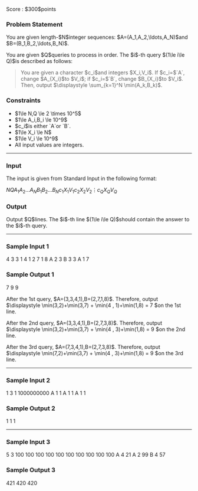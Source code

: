
<div>

<span>

<span>

<p>
Score : $300$points
</p>

<div>

<section>

### **Problem Statement**

<p>
You are given length-$N$integer sequences: $A=(A_1,A_2,\ldots,A_N)$and $B=(B_1,B_2,\ldots,B_N)$.
</p>

<p>
You are given $Q$queries to process in order. The $i$-th query $(1\le i\le Q)$is described as follows:
</p>

<blockquote>

<p>
You are given a character $c_i$and integers $X_i,V_i$. If $c_i=$`A`, change $A_{X_i}$to $V_i$; if $c_i=$`B`, change $B_{X_i}$to $V_i$. Then, output $\displaystyle \sum_{k=1}^N \min(A_k,B_k)$.
</p>

</blockquote>

</section>

</div>

<div>

<section>

### **Constraints**

<ul>

<li>
$1\le N,Q \le 2 \times 10^5$
</li>

<li>
$1\le A_i,B_i \le 10^9$
</li>

<li>
$c_i$is either `A`or `B`.
</li>

<li>
$1\le X_i \le N$
</li>

<li>
$1\le V_i \le 10^9$
</li>

<li>
All input values are integers.
</li>

</ul>

</section>

</div>

---

<div>

<div>

<section>

### **Input**

<p>
The input is given from Standard Input in the following format:
</p>

<div>

$N$$Q$$A_1$$A_2$$\ldots$$A_N$$B_1$$B_2$$\ldots$$B_N$$c_1$$X_1$$V_1$$c_2$$X_2$$V_2$$\vdots$$c_Q$$X_Q$$V_Q$
</div>

</section>

</div>

<div>

<section>

### **Output**

<p>
Output $Q$lines. The $i$-th line $(1\le i\le Q)$should contain the answer to the $i$-th query.
</p>

</section>

</div>

</div>

---

<div>

<section>

### **Sample Input 1**

<div>

4 3
3 1 4 1
2 7 1 8
A 2 3
B 3 3
A 1 7

</div>

</section>

</div>

<div>

<section>

### **Sample Output 1**

<div>

7
9
9

</div>

<p>
After the 1st query, $A=(3,3,4,1),B=(2,7,1,8)$. Therefore, output $\displaystyle \min(3,2)+\min(3,7) + \min(4 , 1)+\min(1,8) = 7 $on the 1st line.
</p>

<p>
After the 2nd query, $A=(3,3,4,1),B=(2,7,3,8)$. Therefore, output $\displaystyle \min(3,2)+\min(3,7) + \min(4 , 3)+\min(1,8) = 9 $on the 2nd line.
</p>

<p>
After the 3rd query, $A=(7,3,4,1),B=(2,7,3,8)$. Therefore, output $\displaystyle \min(7,2)+\min(3,7) + \min(4 , 3)+\min(1,8) = 9 $on the 3rd line.
</p>

</section>

</div>

---

<div>

<section>

### **Sample Input 2**

<div>

1 3
1
1000000000
A 1 1
A 1 1
A 1 1

</div>

</section>

</div>

<div>

<section>

### **Sample Output 2**

<div>

1
1
1

</div>

</section>

</div>

---

<div>

<section>

### **Sample Input 3**

<div>

5 3
100 100 100 100 100
100 100 100 100 100
A 4 21
A 2 99
B 4 57

</div>

</section>

</div>

<div>

<section>

### **Sample Output 3**

<div>

421
420
420

</div>

</section>

</div>

</span>

</span>

</div>
